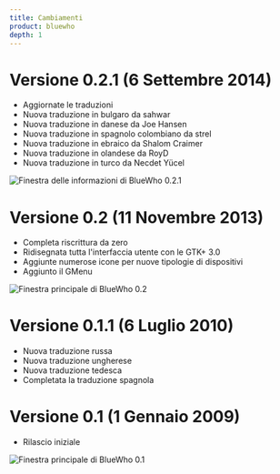 ```yaml
---
title: Cambiamenti
product: bluewho
depth: 1
---
```


# Versione 0.2.1 (6 Settembre 2014)
* Aggiornate le traduzioni
* Nuova traduzione in bulgaro da sahwar
* Nuova traduzione in danese da Joe Hansen
* Nuova traduzione in spagnolo colombiano da strel
* Nuova traduzione in ebraico da Shalom Craimer
* Nuova traduzione in olandese da RoyD
* Nuova traduzione in turco da Necdet Yücel

![Finestra delle informazioni di BlueWho 0.2.1](/resources/bluewho/archive/v0.2.1/italian/about.png?classes=center)

# Versione 0.2 (11 Novembre 2013)
* Completa riscrittura da zero
* Ridisegnata tutta l'interfaccia utente con le GTK+ 3.0
* Aggiunte numerose icone per nuove tipologie di dispositivi
* Aggiunto il GMenu

![Finestra principale di BlueWho 0.2](/resources/bluewho/archive/v0.2/italian/main.png?classes=center)

# Versione 0.1.1 (6 Luglio 2010)
* Nuova traduzione russa
* Nuova traduzione ungherese
* Nuova traduzione tedesca
* Completata la traduzione spagnola

# Versione 0.1 (1 Gennaio 2009)
* Rilascio iniziale

![Finestra principale di BlueWho 0.1](/resources/bluewho/archive/v0.1/italian/main.png?classes=center)

